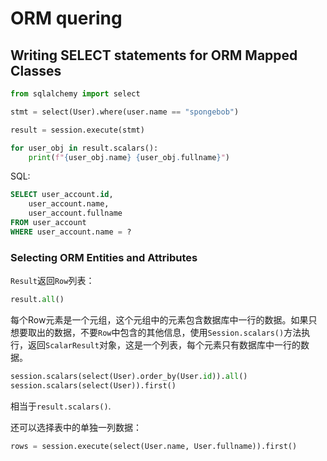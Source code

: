 # ORM quering

## Writing SELECT statements for ORM Mapped Classes

```py
from sqlalchemy import select

stmt = select(User).where(user.name == "spongebob")

result = session.execute(stmt)

for user_obj in result.scalars():
    print(f"{user_obj.name} {user_obj.fullname}")
```

SQL:

```sql
SELECT user_account.id,
    user_account.name,
    user_account.fullname
FROM user_account
WHERE user_account.name = ?
```

### Selecting ORM Entities and Attributes

`Result`返回`Row`列表：

```py
result.all()
```

每个Row元素是一个元组，这个元组中的元素包含数据库中一行的数据。如果只想要取出的数据，不要`Row`中包含的其他信息，使用`Session.scalars()`方法执行，返回`ScalarResult`对象，这是一个列表，每个元素只有数据库中一行的数据。

```py
session.scalars(select(User).order_by(User.id)).all()
session.scalars(select(User)).first()
```

相当于`result.scalars()`.

还可以选择表中的单独一列数据：

```py
rows = session.execute(select(User.name, User.fullname)).first()
```
